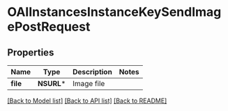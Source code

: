 # OAIInstancesInstanceKeySendImagePostRequest

## Properties
Name | Type | Description | Notes
------------ | ------------- | ------------- | -------------
**file** | **NSURL*** | Image file | 

[[Back to Model list]](../README.md#documentation-for-models) [[Back to API list]](../README.md#documentation-for-api-endpoints) [[Back to README]](../README.md)


